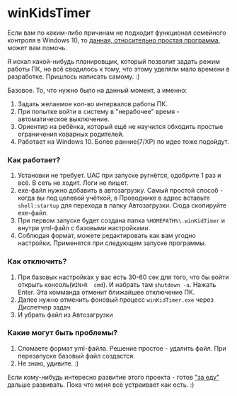 # winKidsTimer

Если вам по каким-либо причинам не подходит функционал семейного контроля в Windows 10, 
то [данная, относительно простая программа,](https://github.com/n404an/winKidsTimer/releases/latest) может вам помочь.

Я искал какой-нибудь планировщик, который позволит задать режим работы ПК, но всё сводилось к тому, что этому уделяли мало времени в разработке.
Пришлось написать самому. :)

Базовое. То, что нужно было на данный момент, а именно:
1. Задать желаемое кол-во интервалов работы ПК.
2. При попытке войти в систему в "нерабочее" время - автоматическое выключение.
3. Ориентир на ребёнка, который ещё не научился обходить простые ограничения коварных родителей.
4. Работает на Windows 10. Более ранние(7/XP) по идее тоже подойдут.

### Как работает?
1. Установки не требует. UAC при запуске ругнётся, одобрите 1 раз и всё. В сеть не ходит. Логи не пишет.
2. exe-файл нужно добавить в автозагрузку. 
Самый простой способ - когда вы под целевой учёткой, 
в Проводнике в адрес вставьте `shell:startup` для перехода в папку Автозагрузки. 
Сюда скопируйте exe-файл.
2. При первом запуске будет создана папка `%HOMEPATH%\.winKidTimer` и внутри yml-файл с базовыми настройками.
3. Соблюдая формат, можете редактировать как вам угодно настройки. Применятся при следующем запуске программы.

### Как отключить?
1. При базовых настройках у вас есть 30-60 сек для того, что бы войти открыть консоль(`WIN+R  cmd`). И набрать там `shutdown -a`. Нажать Enter.
Эта комманда отменит ближайшее отключение ПК.
2. Далее нужно отменить фоновый процесс `winKidTimer.exe` через Диспетчер задач
3. И убрать файл из Автозагрузки

### Какие могут быть проблемы?
1. Сломаете формат yml-файла. Решение простое - удалить файл. При перезапуске базовый файл создастся.
2. Не знаю, удивите. :)

Если кому-нибудь интересно развитие этого проекта - готов ["за еду"](https://www.blockchain.com/btc/address/1DLZJxtDsFQw6XN8RaBPEYothHqeeWkR1M) дальше развивать. 
Пока что меня всё устраивает как есть. :)

